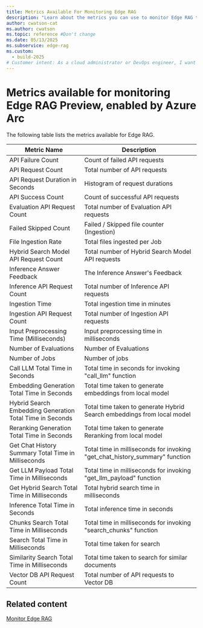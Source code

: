 ```yaml
---
title: Metrics Available For Monitoring Edge RAG
description: "Learn about the metrics you can use to monitor Edge RAG to track API performance, ingestion rates, and processing times for optimal system performance."
author: cwatson-cat
ms.author: cwatson
ms.topic: reference #Don't change
ms.date: 05/13/2025
ms.subservice: edge-rag
ms.custom:
  - build-2025
# Customer intent: As a cloud administrator or DevOps engineer, I want to utilize the available metrics for Edge RAG to monitor API performance, ingestion rates, and processing times so that I can maintain optimal system performance and swiftly address any issues in my infrastructure.
---
```


# Metrics available for monitoring Edge RAG Preview, enabled by Azure Arc

The following table lists the metrics available for Edge RAG.

| Metric Name | Description |
|---|---|
| API Failure Count | Count of failed API requests |
| API Request Count | Total number of API requests |
| API Request Duration in Seconds | Histogram of request durations |
| API Success Count | Count of successful API requests |
| Evaluation API Request Count | Total number of Evaluation API requests |
| Failed Skipped Count | Failed / Skipped file counter (Ingestion) |
| File Ingestion Rate | Total files ingested per Job |
| Hybrid Search Model API Request Count | Total number of Hybrid Search Model API requests |
| Inference Answer Feedback | The Inference Answer's Feedback |
| Inference API Request Count | Total number of Inference API requests |
| Ingestion Time | Total ingestion time in minutes |
| Ingestion API Request Count | Total number of Ingestion API requests |
| Input Preprocessing Time (Milliseconds) | Input preprocessing time in milliseconds |
| Number of Evaluations | Number of Evaluations |
| Number of Jobs | Number of jobs |
| Call LLM Total Time in Seconds | Total time in seconds for invoking "call_llm" function |
| Embedding Generation Total Time in Seconds | Total time taken to generate embeddings from local model |
| Hybrid Search Embedding Generation Total Time in Seconds | Total time taken to generate Hybrid Search embeddings from local model |
| Reranking Generation Total Time in Seconds | Total time taken to generate Reranking from local model |
| Get Chat History Summary Total Time in Milliseconds | Total time in milliseconds for invoking "get_chat_history_summary" function |
| Get LLM Payload Total Time in Milliseconds | Total time in milliseconds for invoking "get_llm_payload" function |
| Get Hybrid Search Total Time in Milliseconds | Total hybrid search time in milliseconds |
| Inference Total Time in Seconds | Total inference time in seconds |
| Chunks Search Total Time in Milliseconds | Total time in milliseconds for invoking "search_chunks" function |
| Search Total Time in Milliseconds | Total time taken for search |
| Similarity Search Total Time in Milliseconds | Total time taken to search for similar documents |
| Vector DB API Request Count | Total number of API requests to Vector DB |

## Related content

[Monitor Edge RAG](observability.md)